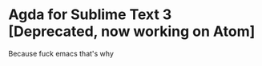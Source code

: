 Agda for Sublime Text 3 [Deprecated, now working on Atom]
========================

Because fuck emacs that's why

